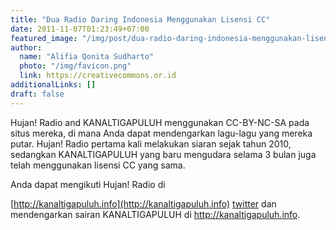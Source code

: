 ```yaml
---
title: "Dua Radio Daring Indonesia Menggunakan Lisensi CC"
date: 2011-11-07T01:23:49+07:00
featured_image: "/img/post/dua-radio-daring-indonesia-menggunakan-lisensi-cc/120px-Radio-icon.svg.png"
author:
  name: "Alifia Qonita Sudharto"
  photo: "/img/favicon.png"
  link: https://creativecommons.or.id
additionalLinks: []
draft: false
---
```



Hujan! Radio and KANALTIGAPULUH menggunakan CC-BY-NC-SA pada situs mereka, di mana Anda dapat mendengarkan lagu-lagu yang mereka putar. Hujan! Radio pertama kali melakukan siaran sejak tahun 2010, sedangkan KANALTIGAPULUH yang baru mengudara selama 3 bulan juga telah menggunakan lisensi CC yang sama.

Anda dapat mengikuti Hujan! Radio di

[http://kanaltigapuluh.info](http://kanaltigapuluh.info) [twitter](https://twitter.com/hujanradio") dan mendengarkan sairan KANALTIGAPULUH di http://kanaltigapuluh.info.